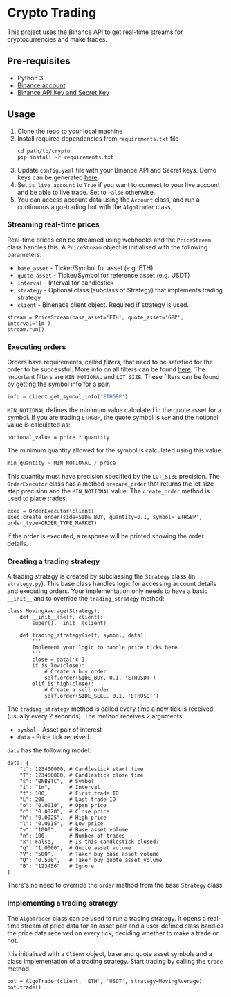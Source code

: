 # Crypto Trading
This project uses the Binance API to get real-time streams for cryptocurrencies and make trades.

## Pre-requisites
- Python 3
- [Binance account](https://www.binance.com/en)
- [Binance API Key and Secret Key](https://www.binance.com/en/my/settings/api-management)

## Usage
1. Clone the repo to your local machine
2. Install required dependencies from `requirements.txt` file
    ```
    cd path/to/crypto
    pip install -r requirements.txt
    ```
3. Update `config.yaml` file with your Binance API and Secret keys. Demo keys can be generated [here](https://testnet.binance.vision/).
4. Set `is_live_account` to `True` if you want to connect to your live account and be able to live trade. Set to `False` otherwise.
5. You can access account data using the `Account` class, and run a continuous algo-trading bot with the `AlgoTrader` class.

### Streaming real-time prices
Real-time prices can be streamed using webhooks and the `PriceStream` class handles this. A `PriceStream` object is initialised with the following parameters:
- `base_asset` - Ticker/Symbol for asset (e.g. ETH)
- `quote_asset` - Ticker/Symbol for reference asset (e.g. USDT)
- `interval` - Interval for candlestick 
- `strategy` - Optional class (subclass of Strategy) that implements trading strategy
- `client` - Binenace client object. Required if strategy is used.

```python3
stream = PriceStream(base_asset='ETH', quote_asset='GBP', interval='1m')
stream.run()
```

### Executing orders
Orders have requirements, called _filters_, that need to be satisfied for the order to be successful. More info on all filters can be found [here](https://sammchardy.github.io/binance-order-filters/). The important filters are `MIN_NOTIONAL` and `LOT_SIZE`. These filters can be found by getting the symbol info for a pair.

```python
info = client.get_symbol_info('ETHGBP')
```

`MIN_NOTIONAL` defines the minimum value calculated in the quote asset for a symbol. If you are trading `ETHGBP`, the quote symbol is `GBP` and the notional value is calculated as:
```
notional_value = price * quantity
```
The minimum quantity allowed for the symbol is calculated using this value:
```python
min_quantity = MIN_NOTIONAL / price
```

This quantity must have precision specified by the `LOT_SIZE` precision. The `OrderExecutor` class has a method `prepare_order` that returns the lot size step precision and the `MIN_NOTIONAL` value. The `create_order` method is used to place trades.

```python3
exec = OrderExecutor(client)
exec.create_order(side=SIDE_BUY, quantity=0.1, symbol='ETHGBP', order_type=ORDER_TYPE_MARKET)
```

If the order is executed, a response will be printed showing the order details.

### Creating a trading strategy
A trading strategy is created by subclassing the `Strategy` class (in `strategy.py`). This base class handles logic for accessing account details and executing orders. Your implementation only needs to have a basic `__init__` and to override the `trading_strategy` method:

```python3
class MovingAverage(Strategy):
    def __init__(self, client):
        super().__init__(client)

    def trading_strategy(self, symbol, data):
        '''
        Implement your logic to handle price ticks here.
        '''
        close = data['c']
        if is_low(close):
            # Create a buy order
            self.order(SIDE_BUY, 0.1, 'ETHUSDT')
        elif is_high(close):
            # Create a sell order
            self.order(SIDE_SELL, 0.1, 'ETHUSDT')
```

The `trading_strategy` method is called every time a new tick is received (usually every 2 seconds). The method receives 2 arguments:
- `symbol` - Asset pair of interest
- `data` - Price tick received

`data` has the following model:
```python3
data: {
    "t": 123400000, # Candlestick start time
    "T": 123460000, # Candlestick close time
    "s": "BNBBTC",  # Symbol
    "i": "1m",      # Interval
    "f": 100,       # First trade ID
    "L": 200,       # Last trade ID
    "o": "0.0010",  # Open price
    "c": "0.0020",  # Close price
    "h": "0.0025",  # High price
    "l": "0.0015",  # Low price
    "v": "1000",    # Base asset volume
    "n": 100,       # Number of trades
    "x": False,     # Is this candlestick closed?
    "q": "1.0000",  # Quote asset volume
    "V": "500",     # Taker buy base asset volume
    "Q": "0.500",   # Taker buy quote asset volume
    "B": "123456"   # Ignore
}
```

There's no need to override the `order` method from the base `Strategy` class.

### Implementing a trading strategy
The `AlgoTrader` class can be used to run a trading strategy. It opens a real-time stream of price data for an asset pair and a user-defined class handles the price data received on every tick, deciding whether to make a trade or not. 

It is initialised with a `Client` object, base and quote asset symbols and a class implementation of a trading strategy. Start trading by calling the `trade` method.

```python3
bot = AlgoTrader(client, 'ETH', 'USDT', strategy=MovingAverage)
bot.trade()
```
